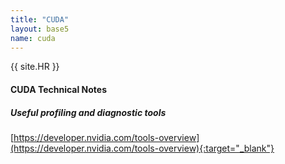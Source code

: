 ```yaml
---
title: "CUDA"
layout: base5
name: cuda
---
```


{{ site.HR }}


#### CUDA Technical Notes

##### Useful profiling and diagnostic tools

[https://developer.nvidia.com/tools-overview](https://developer.nvidia.com/tools-overview){:target="_blank"}


